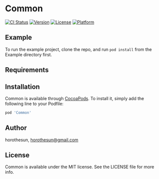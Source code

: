 # Common

[![CI Status](https://img.shields.io/travis/horothesun/Common.svg?style=flat)](https://travis-ci.org/horothesun/Common)
[![Version](https://img.shields.io/cocoapods/v/Common.svg?style=flat)](https://cocoapods.org/pods/Common)
[![License](https://img.shields.io/cocoapods/l/Common.svg?style=flat)](https://cocoapods.org/pods/Common)
[![Platform](https://img.shields.io/cocoapods/p/Common.svg?style=flat)](https://cocoapods.org/pods/Common)

## Example

To run the example project, clone the repo, and run `pod install` from the Example directory first.

## Requirements

## Installation

Common is available through [CocoaPods](https://cocoapods.org). To install
it, simply add the following line to your Podfile:

```ruby
pod 'Common'
```

## Author

horothesun, horothesun@gmail.com

## License

Common is available under the MIT license. See the LICENSE file for more info.
